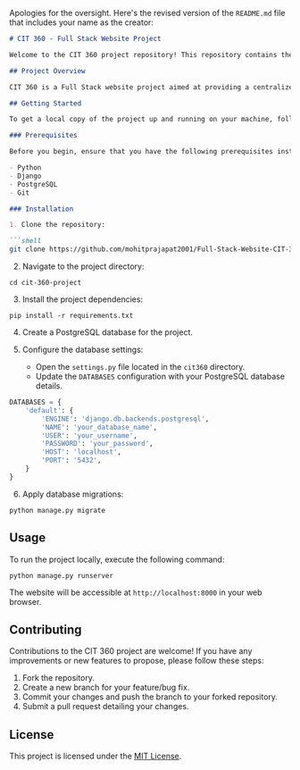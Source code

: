 Apologies for the oversight. Here's the revised version of the `README.md` file that includes your name as the creator:

```markdown
# CIT 360 - Full Stack Website Project

Welcome to the CIT 360 project repository! This repository contains the source code and project documentation for a Full Stack website developed by Mohit Prajapat. The project was built using Python, Django Web Framework, HTML, CSS, JavaScript, jQuery, Bootstrap, and Git Version Control System.

## Project Overview

CIT 360 is a Full Stack website project aimed at providing a centralized platform for students and teachers to access academic resources, communicate with each other, and share information. The website includes features like UI/UX Designing, Website Admin Panel, Separate Student and Teachers Login, Certificate Downloads, Campaign app, Chat Bot, and Suggestion Tabs for Internships and Updates.

## Getting Started

To get a local copy of the project up and running on your machine, follow the steps below.

### Prerequisites

Before you begin, ensure that you have the following prerequisites installed on your machine:

- Python 
- Django 
- PostgreSQL 
- Git

### Installation

1. Clone the repository:

```shell
git clone https://github.com/mohitprajapat2001/Full-Stack-Website-CIT-360
```

2. Navigate to the project directory:

```shell
cd cit-360-project
```

3. Install the project dependencies:

```shell
pip install -r requirements.txt
```

4. Create a PostgreSQL database for the project.

5. Configure the database settings:
   - Open the `settings.py` file located in the `cit360` directory.
   - Update the `DATABASES` configuration with your PostgreSQL database details.

```python
DATABASES = {
    'default': {
        'ENGINE': 'django.db.backends.postgresql',
        'NAME': 'your_database_name',
        'USER': 'your_username',
        'PASSWORD': 'your_password',
        'HOST': 'localhost',
        'PORT': '5432',
    }
}
```

6. Apply database migrations:

```shell
python manage.py migrate
```

## Usage

To run the project locally, execute the following command:

```shell
python manage.py runserver
```

The website will be accessible at `http://localhost:8000` in your web browser.

## Contributing

Contributions to the CIT 360 project are welcome! If you have any improvements or new features to propose, please follow these steps:

1. Fork the repository.
2. Create a new branch for your feature/bug fix.
3. Commit your changes and push the branch to your forked repository.
4. Submit a pull request detailing your changes.

## License

This project is licensed under the [MIT License](LICENSE).
```
